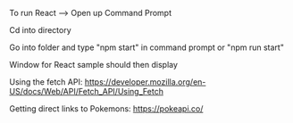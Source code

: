 To run React --> Open up Command Prompt 

Cd into directory

Go into folder and type "npm start" in command prompt or "npm run start"

Window for React sample should then display

Using the fetch API: https://developer.mozilla.org/en-US/docs/Web/API/Fetch_API/Using_Fetch

Getting direct links to Pokemons: https://pokeapi.co/
